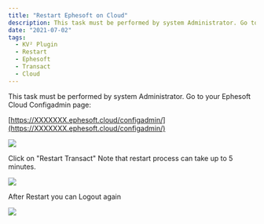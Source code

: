 ```yaml
---
title: "Restart Ephesoft on Cloud"
description: This task must be performed by system Administrator. Go to your Ephesoft Cloud Configadmin page. Restart Transact process can take up to 5 minutes.
date: "2021-07-02"
tags:
  - KV² Plugin
  - Restart
  - Ephesoft
  - Transact
  - Cloud
---
```


This task must be performed by system Administrator.
Go to your Ephesoft Cloud Configadmin page:

[https://XXXXXXX.ephesoft.cloud/configadmin/](https://XXXXXXX.ephesoft.cloud/configadmin/)

![](/_images/doc2/Bildschirmfoto-2021-07-06-um-12.16.48-1024x531.png)

Click on "Restart Transact"
Note that restart process can take up to 5 minutes.

![](/_images/doc2/image-2-1024x640-1.png)

After Restart you can Logout again

![](/_images/doc2/image-3-1024x640-1.png)
